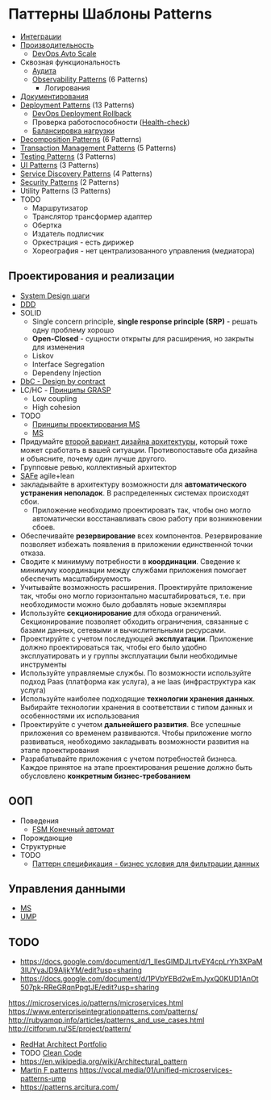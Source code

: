 # Паттерны Шаблоны Patterns


- [Интеграции](pattern/pattern.integration.md)
- [Производительность](pattern/pattern.perf.md)
  - [DevOps Avto Scale](../devops.md)
- Сквозная функциональность
  - [Аудита](pattern/pattern.audit.md)
  - [Observability Patterns](https://airtable.com/embed/shrGgtSh9eNnxTu8m/tblMoXyKKAbxyuPrg) (6 Patterns)
    - Логирования
- [Документирования](pattern/pattern.docs.md)
- [Deployment Patterns](https://airtable.com/embed/shryjXK2rzf52sv9u/tbl2vjDV9Es36E2cW) (13 Patterns)
  - [DevOps Deployment Rollback](../devops.md)
  - Проверка работоспособности ([Health-check](pattern/pattern.healthcheck.md))
  - [Балансировка нагрузки](pattern/load.balancing.md)
- [Decomposition Patterns](https://airtable.com/embed/shrPwsn3G9IQ7JCm1/tbl7daDI4ZAAmedfD) (6 Patterns)
- [Transaction Management Patterns](https://airtable.com/embed/shrjiJuF7kIbcnXRl/tblgszzLV27MUFP4p) (5 Patterns)
- [Testing Patterns](https://airtable.com/embed/shr6p9u80mD9CzVU1/tblyGd1oiAcYuTSbr) (3 Patterns)
- [UI Patterns](https://airtable.com/embed/shrxffclVHmz95ii0/tblXbFfITMXmPjvGl) (3 Patterns)
- [Service Discovery Patterns](https://airtable.com/embed/shrRiLR67Cu53Q83s/tbljDWNtHuaCFg2Ez) (4 Patterns)
- [Security Patterns](https://airtable.com/embed/shrHNtgdwr7wP6TJj/tbl2ssqnen3UkXoaF) (2 Patterns)
- Utility Patterns (3 Patterns)
- TODO
  - Маршрутизатор
  - Транслятор трансформер адаптер
  - Обертка
  - Издатель подписчик
  - Оркестрация - есть дирижер
  - Хореография - нет централизованного управления (медиатора)

## Проектирования и реализации

- [System Design шаги](https://www.youtube.com/watch?v=i7twT3x5yv8&ab_channel=ByteByteGo)
- [DDD](pattern/ddd.md)
- SOLID
  - Single concern principle, __single response principle (SRP)__ - решать одну проблему хорошо
  - __Open-Closed__ - сущности открыты для расширения, но закрыты для изменения
  - Liskov
  - Interface Segregation
  - Dependeny Injection
- [DbC - Design by contract](https://habr.com/ru/company/southbridge/blog/679906/)
- LC/HC - [Принципы GRASP](https://rmcreative.ru/blog/post/printsipy-grasp)
  - Low coupling
  - High cohesion
- TODO
  - [Принципы проектирования MS](https://docs.microsoft.com/ru-ru/azure/architecture/guide/design-principles/)
  - [MS](https://docs.microsoft.com/ru-ru/azure/architecture/patterns/category/design-implementation)
- Придумайте [второй вариант дизайна архитектуры](alternative.md), который тоже может сработать в вашей ситуации. Противопоставьте оба дизайна и объясните, почему один лучше другого.
- Групповые ревью, коллективный архитектор
- [SAFe](safe.md) agile+lean
- закладывайте в архитектуру возможности для __автоматического устранения неполадок__. В распределенных системах происходят сбои.
  - Приложение необходимо проектировать так, чтобы оно могло автоматически восстанавливать свою работу при возникновении сбоев.
- Обеспечивайте __резервирование__ всех компонентов. Резервирование позволяет избежать появления в приложении единственной точки отказа.
- Сводите к минимуму потребности в __координации__. Сведение к минимуму координации между службами приложения помогает обеспечить масштабируемость
- Учитывайте возможность расширения. Проектируйте приложение так, чтобы оно могло горизонтально масштабироваться, т.е. при необходимости можно было добавлять новые экземпляры
- Используйте __секционирование__ для обхода ограничений. Секционирование позволяет обходить ограничения, связанные с базами данных, сетевыми и вычислительными ресурсами.
- Проектируйте с учетом последующей __эксплуатации__. Приложение должно проектироваться так, чтобы его было удобно эксплуатировать и у группы эксплуатации были необходимые инструменты
- Используйте управляемые службы. По возможности используйте подход Рааs (платформа как услуга), а не laas (инфраструктура как услуга)
- Используйте наиболее подходящие __технологии хранения данных__. Выбирайте технологии хранения в соответствии с типом данных и особенностями их использования
- Проектируйте с учетом __дальнейшего развития__. Все успешные приложения со временем развиваются. Чтобы приложение могло развиваться, необходимо закладывать возможности развития на этапе проектирования
- Разрабатывайте приложения с учетом потребностей бизнеса. Каждое принятое на этапе проектирования решение должно быть обусловлено __конкретным бизнес-требованием__

## ООП

- Поведения
  - [FSM Конечный автомат](pattern/pattern.state.machine.md)
- Порождающие
- Структурные
- TODO
  - [Паттерн спецификация - бизнес условия для фильтрации данных](https://habr.com/ru/post/171559/)

## Управления данными

- [MS](https://docs.microsoft.com/ru-ru/azure/architecture/patterns/category/data-management)
- [UMP](https://airtable.com/embed/shr1fDf0cVFiI3Ftk/tblpfBAj1ypKV4YUq)

## TODO

- <https://docs.google.com/document/d/1_IIesGIMDJLrtvEY4cpLrYh3XPaM3IUYyaJD9AljkYM/edit?usp=sharing>
- <https://docs.google.com/document/d/1PVbYEBd2wEmJyxQ0KUD1AnOt507pk-RReGRqnPpgtJE/edit?usp=sharing>

<https://microservices.io/patterns/microservices.html>
<https://www.enterpriseintegrationpatterns.com/patterns/>
<http://rubyamqp.info/articles/patterns_and_use_cases.html>
<http://citforum.ru/SE/project/pattern/>

- [RedHat Architect Portfolio](https://www.redhat.com/architect/portfolio/?intcmp=7013a0000025wJwAAI)
- TODO [Clean Code](pattern/cleancode.md)
- <https://en.wikipedia.org/wiki/Architectural_pattern>
- [Martin F patterns](https://martinfowler.com/dslCatalog/index.html)
<https://vocal.media/01/unified-microservices-patterns-ump>
- https://patterns.arcitura.com/
